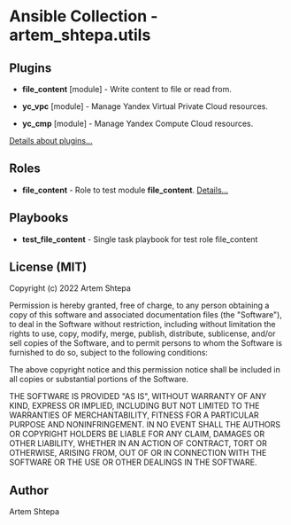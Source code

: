 # Ansible Collection - artem_shtepa.utils

## Plugins

- **file_content** [module] - Write content to file or read from.

- **yc_vpc** [module] - Manage Yandex Virtual Private Cloud resources.

- **yc_cmp** [module] - Manage Yandex Compute Cloud resources.

[Details about plugins...](plugins/)

## Roles

- **file_content** - Role to test module **file_content**. [Details...](roles/file_content/)

## Playbooks

- **test_file_content** - Single task playbook for test role file_content

## License (MIT)

Copyright (c) 2022 Artem Shtepa

Permission is hereby granted, free of charge, to any person obtaining a copy
of this software and associated documentation files (the "Software"), to deal
in the Software without restriction, including without limitation the rights
to use, copy, modify, merge, publish, distribute, sublicense, and/or sell
copies of the Software, and to permit persons to whom the Software is
furnished to do so, subject to the following conditions:

The above copyright notice and this permission notice shall be included in all
copies or substantial portions of the Software.

THE SOFTWARE IS PROVIDED "AS IS", WITHOUT WARRANTY OF ANY KIND, EXPRESS OR
IMPLIED, INCLUDING BUT NOT LIMITED TO THE WARRANTIES OF MERCHANTABILITY,
FITNESS FOR A PARTICULAR PURPOSE AND NONINFRINGEMENT. IN NO EVENT SHALL THE
AUTHORS OR COPYRIGHT HOLDERS BE LIABLE FOR ANY CLAIM, DAMAGES OR OTHER
LIABILITY, WHETHER IN AN ACTION OF CONTRACT, TORT OR OTHERWISE, ARISING FROM,
OUT OF OR IN CONNECTION WITH THE SOFTWARE OR THE USE OR OTHER DEALINGS IN THE
SOFTWARE.

## Author

Artem Shtepa